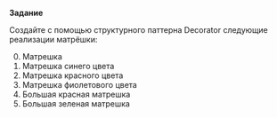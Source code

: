 **Задание**

Создайте с помощью структурного паттерна Decorator следующие реализации матрёшки:

0. Матрешка
1. Матрешка синего цвета
2. Матрешка красного цвета
3. Матрешка фиолетового цвета
4. Большая красная матрешка
5. Большая зеленая матрешка
